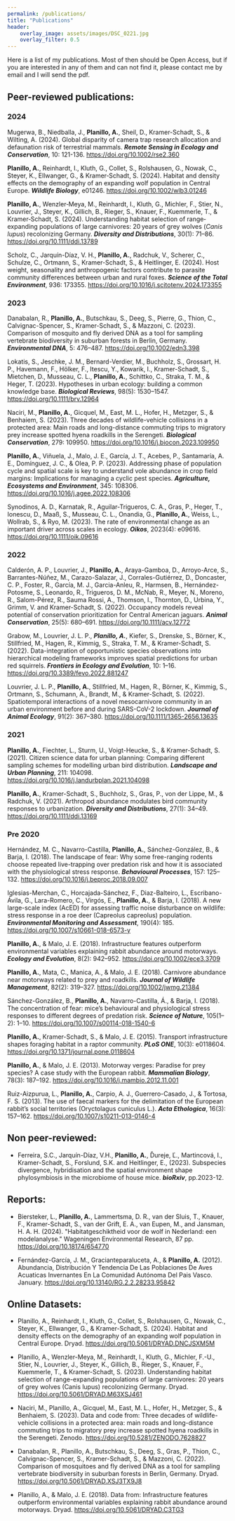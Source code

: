 ```yaml
---
permalink: /publications/
title: "Publications"
header:
    overlay_image: assets/images/DSC_0221.jpg
    overlay_filter: 0.5
---
```


Here is a list of my publications. Most of then should be Open Access, but if you are interested in any of them and can not find it, please contact me by email and I will send the pdf.

## Peer-reviewed publications:

### 2024
Mugerwa, B., Niedballa, J., **Planillo, A.**, Sheil, D., Kramer-Schadt, S., & Wilting, A. (2024). Global disparity of camera trap research allocation and defaunation risk of terrestrial mammals. ***Remote Sensing in Ecology and Conservation***, 10: 121-136. https://doi.org/10.1002/rse2.360

**Planillo, A.**, Reinhardt, I., Kluth, G., Collet, S., Rolshausen, G., Nowak, C., Steyer, K., Ellwanger, G., & Kramer‐Schadt, S. (2024). Habitat and density effects on the demography of an expanding wolf population in Central Europe. ***Wildlife Biology***,  e01246. https://doi.org/10.1002/wlb3.01246

**Planillo, A.**, Wenzler‐Meya, M., Reinhardt, I., Kluth, G., Michler, F., Stier, N., Louvrier, J., Steyer, K., Gillich, B., Rieger, S., Knauer, F., Kuemmerle, T., & Kramer‐Schadt, S. (2024). Understanding habitat selection of range‐expanding populations of large carnivores: 20 years of grey wolves (*Canis lupus*) recolonizing Germany. ***Diversity and Distributions***, 30(1): 71–86. https://doi.org/10.1111/ddi.13789

Scholz, C., Jarquín-Díaz, V. H., **Planillo, A.**, Radchuk, V., Scherer, C., Schulze, C., Ortmann, S., Kramer-Schadt, S., & Heitlinger, E. (2024). Host weight, seasonality and anthropogenic factors contribute to parasite community differences between urban and rural foxes. ***Science of the Total Environment***, 936: 173355. https://doi.org/10.1016/j.scitotenv.2024.173355

### 2023
Danabalan, R., **Planillo, A.**, Butschkau, S., Deeg, S., Pierre, G., Thion, C., Calvignac-Spencer, S., Kramer-Schadt, S., & Mazzoni, C. (2023). Comparison of mosquito and fly derived DNA as a tool for sampling vertebrate biodiversity in suburban forests in Berlin, Germany. ***Environmental DNA***, 5: 476–487. https://doi.org/10.1002/edn3.398

Lokatis, S., Jeschke, J. M., Bernard-Verdier, M., Buchholz, S., Grossart, H. P., Havemann, F., Hölker, F., Itescu, Y., Kowarik, I., Kramer-Schadt, S., Mietchen, D., Musseau, C. L., **Planillo, A.**, Schittko, C., Straka, T. M., & Heger, T. (2023). Hypotheses in urban ecology: building a common knowledge base. ***Biological Reviews***, 98(5): 1530–1547. https://doi.org/10.1111/brv.12964

Naciri, M., **Planillo, A.**, Gicquel, M., East, M. L., Hofer, H., Metzger, S., & Benhaiem, S. (2023). Three decades of wildlife-vehicle collisions in a protected area: Main roads and long-distance commuting trips to migratory prey increase spotted hyena roadkills in the Serengeti. ***Biological Conservation***, 279: 109950. https://doi.org/10.1016/j.biocon.2023.109950

**Planillo, A.**, Viñuela, J., Malo, J. E., García, J. T., Acebes, P., Santamaría, A. E., Domínguez, J. C., & Olea, P. P. (2023). Addressing phase of population cycle and spatial scale is key to understand vole abundance in crop field margins: Implications for managing a cyclic pest species. ***Agriculture, Ecosystems and Environment***, 345: 108306. https://doi.org/10.1016/j.agee.2022.108306

Synodinos, A. D., Karnatak, R., Aguilar-Trigueros, C. A., Gras, P., Heger, T., Ionescu, D., Maaß, S., Musseau, C. L., Onandia, G., **Planillo, A.**, Weiss, L., Wollrab, S., & Ryo, M. (2023). The rate of environmental change as an important driver across scales in ecology. ***Oikos***, 2023(4): e09616. https://doi.org/10.1111/oik.09616

### 2022
Calderón, A. P., Louvrier, J., **Planillo, A.**, Araya-Gamboa, D., Arroyo-Arce, S., Barrantes-Núñez, M., Carazo-Salazar, J., Corrales-Gutiérrez, D., Doncaster, C. P., Foster, R., García, M. J., Garcia-Anleu, R., Harmsen, B., Hernández-Potosme, S., Leonardo, R., Trigueros, D. M., McNab, R., Meyer, N., Moreno, R., Salom-Pérez, R., Sauma Rossi, A., Thomson, I., Thornton, D., Urbina, Y., Grimm, V. and Kramer-Schadt, S. (2022). Occupancy models reveal potential of conservation prioritization for Central American jaguars. ***Animal Conservation***, 25(5): 680–691. https://doi.org/10.1111/acv.12772

Grabow, M., Louvrier, J. L. P., ***Planillo, A.***, Kiefer, S., Drenske, S., Börner, K., Stillfried, M., Hagen, R., Kimmig, S., Straka, T. M., & Kramer-Schadt, S. (2022). Data-integration of opportunistic species observations into hierarchical modeling frameworks improves spatial predictions for urban red squirrels. ***Frontiers in Ecology and Evolution***, 10: 1–16. https://doi.org/10.3389/fevo.2022.881247

Louvrier, J. L. P., **Planillo, A.**, Stillfried, M., Hagen, R., Börner, K., Kimmig, S., Ortmann, S., Schumann, A., Brandt, M., & Kramer-Schadt, S. (2022). Spatiotemporal interactions of a novel mesocarnivore community in an urban environment before and during SARS-CoV-2 lockdown. ***Journal of Animal Ecology***, 91(2): 367–380. https://doi.org/10.1111/1365-2656.13635

### 2021
**Planillo, A.**, Fiechter, L., Sturm, U., Voigt-Heucke, S., & Kramer-Schadt, S. (2021). Citizen science data for urban planning: Comparing different sampling schemes for modelling urban bird distribution. ***Landscape and Urban Planning***, 211: 104098. https://doi.org/10.1016/j.landurbplan.2021.104098

**Planillo, A.**, Kramer-Schadt, S., Buchholz, S., Gras, P., von der Lippe, M., & Radchuk, V. (2021). Arthropod abundance modulates bird community responses to urbanization. ***Diversity and Distributions***, 27(1): 34–49. https://doi.org/10.1111/ddi.13169

### Pre 2020
Hernández, M. C., Navarro-Castilla, **Planillo, A.**, Sánchez-González, B., & Barja, I. (2018). The landscape of fear: Why some free-ranging rodents choose repeated live-trapping over predation risk and how it is associated with the physiological stress response. ***Behavioural Processes***, 157: 125–132. https://doi.org/10.1016/j.beproc.2018.09.007

Iglesias-Merchan, C., Horcajada-Sánchez, F., Diaz-Balteiro, L., Escribano-Ávila, G., Lara-Romero, C., Virgós, E., **Planillo, A.**, & Barja, I. (2018). A new large-scale index (AcED) for assessing traffic noise disturbance on wildlife: stress response in a roe deer (Capreolus capreolus) population. ***Environmental Monitoring and Assessment***, 190(4): 185. https://doi.org/10.1007/s10661-018-6573-y

**Planillo, A.**, & Malo, J. E. (2018). Infrastructure features outperform environmental variables explaining rabbit abundance around motorways. ***Ecology and Evolution***, 8(2): 942–952. https://doi.org/10.1002/ece3.3709

**Planillo, A.**, Mata, C., Manica, A., & Malo, J. E. (2018). Carnivore abundance near motorways related to prey and roadkills. ***Journal of Wildlife Management***, 82(2): 319–327. https://doi.org/10.1002/jwmg.21384

Sánchez-González, B., **Planillo, A.**, Navarro-Castilla, Á., & Barja, I. (2018). The concentration of fear: mice’s behavioural and physiological stress responses to different degrees of predation risk. ***Science of Nature***, 105(1–2): 1–10. https://doi.org/10.1007/s00114-018-1540-6

**Planillo, A.**, Kramer-Schadt, S., & Malo, J. E. (2015). Transport infrastructure shapes foraging habitat in a raptor community. ***PLoS ONE***, 10(3): e0118604. https://doi.org/10.1371/journal.pone.0118604

**Planillo, A.**, & Malo, J. E. (2013). Motorway verges: Paradise for prey species? A case study with the European rabbit. ***Mammalian Biology***, 78(3): 187–192. https://doi.org/10.1016/j.mambio.2012.11.001

Ruiz-Aizpurua, L., **Planillo, A.**, Carpio, A. J., Guerrero-Casado, J., & Tortosa, F. S. (2013). The use of faecal markers for the delimitation of the European rabbit’s social territories (Oryctolagus cuniculus L.). ***Acta Ethologica***, 16(3): 157–162. https://doi.org/10.1007/s10211-013-0146-4


## Non peer-reviewed:

* Ferreira, S.C., Jarquín-Díaz, V.H., **Planillo, A.**, Ďureje, Ľ., Martincová, I., Kramer-Schadt, S., Forslund, S.K. and Heitlinger, E., (2023). Subspecies divergence, hybridisation and the spatial environment shape phylosymbiosis in the microbiome of house mice. ***bioRxiv***, pp.2023-12.


## Reports:

* Biersteker, L., **Planillo, A.**, Lammertsma, D. R., van der Sluis, T., Knauer, F., Kramer-Schadt, S., van der Grift, E. A., van Eupen, M., and Jansman, H. A. H. (2024).  "Habitatgeschiktheid voor de wolf in Nederland: een modelanalyse." Wageningen Environmental Research, 87 pp. https://doi.org/10.18174/654770 

* Fernández-García, J. M., Gracianteparaluceta, A., & **Planillo, A.** (2012). Abundancia, Distribución Y Tendencia De Las Poblaciones De Aves Acuaticas Invernantes En La Comunidad Autónoma Del Pais Vasco. January. https://doi.org/10.13140/RG.2.2.28233.95842


## Online Datasets:

* Planillo, A., Reinhardt, I., Kluth, G., Collet, S., Rolshausen, G., Nowak, C., Steyer, K., Ellwanger, G., & Kramer-Schadt, S. (2024). Habitat and density effects on the demography of an expanding wolf population in Central Europe. Dryad. https://doi.org/10.5061/DRYAD.DNCJSXM5M

* Planillo, A., Wenzler-Meya, M., Reinhardt, I., Kluth, G., Michler, F.-U., Stier, N., Louvrier, J., Steyer, K., Gillich, B., Rieger, S., Knauer, F., Kuemmerle, T., & Kramer-Schadt, S. (2023). Understanding habitat selection of range-expanding populations of large carnivores: 20 years of grey wolves (Canis lupus) recolonizing Germany. Dryad. https://doi.org/10.5061/DRYAD.M63XSJ461

* Naciri, M., Planillo, A., Gicquel, M., East, M. L., Hofer, H., Metzger, S., & Benhaiem, S. (2023). Data and code from: Three decades of wildlife-vehicle collisions in a protected area: main roads and long-distance commuting trips to migratory prey increase spotted hyena roadkills in the Serengeti. Zenodo. https://doi.org/10.5281/ZENODO.7628827

* Danabalan, R., Planillo, A., Butschkau, S., Deeg, S., Gras, P., Thion, C., Calvignac-Spencer, S., Kramer-Schadt, S., & Mazzoni, C. (2022). Comparison of mosquitoes and fly derived DNA as a tool for sampling vertebrate biodiversity in suburban forests in Berlin, Germany. Dryad. https://doi.org/10.5061/DRYAD.XSJ3TX9J8

* Planillo, A., & Malo, J. E. (2018). Data from: Infrastructure features outperform environmental variables explaining rabbit abundance around motorways. Dryad. https://doi.org/10.5061/DRYAD.C3TG3



